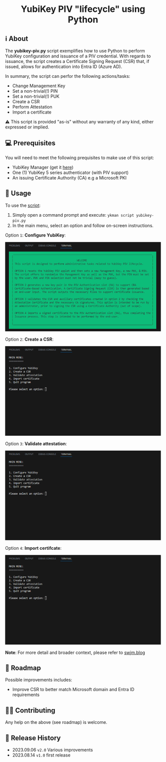 <h1 align="center"> YubiKey PIV "lifecycle" using Python</h1>

## ℹ️ About
The **yubikey-piv.py** script exemplifies how to use Python to perform YubiKey configuration and issuance of a PIV credential. 
With regards to issuance, the script creates a Certificate Signing Request (CSR) that, if issued, allows for authentication into Entra ID (Azure AD).

In summary, the script can perfor the following actions/tasks:

* Change Management Key
* Set a non-trivial(!) PIN
* Set a non-trivial(!) PUK
* Create a CSR
* Perform Attestation
* Import a certificate

⚠️ This script is provided "as-is" without any warranty of any kind, either expressed or implied.

## 💻 Prerequisites
You will need to meet the following prequisites to make use of this script:

- YubiKey Manager (get it [here](https://www.yubico.com/support/download/yubikey-manager/))
- One (1) YubiKey 5 series authenticator (with PIV support)
- An issuing Certificate Authority (CA) e.g a Microsoft PKI

## 📖 Usage
To use the [script](https://github.com/JMarkstrom/PIV/raw/main/yubikey-piv.py):

1. Simply open a command prompt and execute: ```ykman script yubikey-piv.py```
2. In the main menu, select an option and follow on-screen instructions.

Option ```1```: **Configure YubiKey**:

![](/images/configure-yubikey-piv-applet.gif)

Option ```2```: **Create a CSR**:

![](/images/create-csr-for-yubikey.gif)

Option ```3```: **Validate attestation**:

![](/images/validate-yubikey-attestation.gif)

Option ```4```: **Import certifcate**:

![](/images/import-certificate-to-yubikey.gif)


**Note**: For more detail and broader context, please refer to [swjm.blog](https://swjm.blog/fc967d06d4b0)

## 🥅 Roadmap
Possible improvements includes:
- Improve CSR to better match Microsoft domain and Entra ID requirements

## 🥷🏻 Contributing
Any help on the above (see roadmap) is welcome. 

## 📜 Release History
* 2023.09.06 `v2.0` Various improvements
* 2023.08.14 `v1.0` first release
